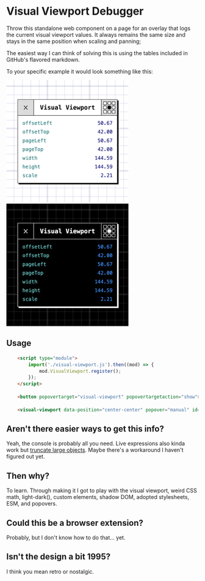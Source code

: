 # Visual Viewport Debugger

Throw this standalone web component on a page for an overlay that logs the current visual viewport values. It always remains the same size and stays in the same position when scaling and panning;

The easiest way I can think of solving this is using the tables included in GitHub's flavored markdown.

To your specific example it would look something like this:

<img src="https://github.com/jbasoo/visual-viewport/blob/main/visual-viewport-debugger-light.jpg" alt="Light mode screenshot of the component" width="320" height="320">
<img src="https://github.com/jbasoo/visual-viewport/blob/main/visual-viewport-debugger-dark.jpg" alt="Dark mode screenshot of the component" width="320" height="320">


## Usage

```HTML
    <script type="module">
        import('./visual-viewport.js').then((mod) => {
            mod.VisualViewport.register();
        });
    </script>

    <button popovertarget="visual-viewport" popovertargetaction="show">Open Visual Viewport Tracker</button>

    <visual-viewport data-position="center-center" popover="manual" id="visual-viewport"></visual-viewport>
```

## Aren't there easier ways to get this info?
Yeah, the console is probably all you need. Live expressions also kinda work but [truncate large objects](https://issues.chromium.org/issues/359593396). Maybe there's a workaround I haven't figured out yet.

## Then why?
To learn. Through making it I got to play with the visual viewport, weird CSS math, light-dark(), custom elements, shadow DOM, adopted stylesheets, ESM, and popovers.

## Could this be a browser extension?
Probably, but I don't know how to do that... yet.

## Isn't the design a bit 1995?
I think you mean retro or nostalgic.